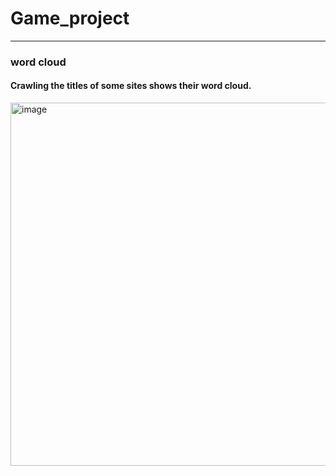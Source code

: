 # Game_project

***
### word cloud
#### Crawling the titles of some sites shows their word cloud.

<img width="581" alt="image" src="https://github.com/sondonghup/Game_project/assets/42092560/95f75e41-0168-4315-9871-b822167ced75">

